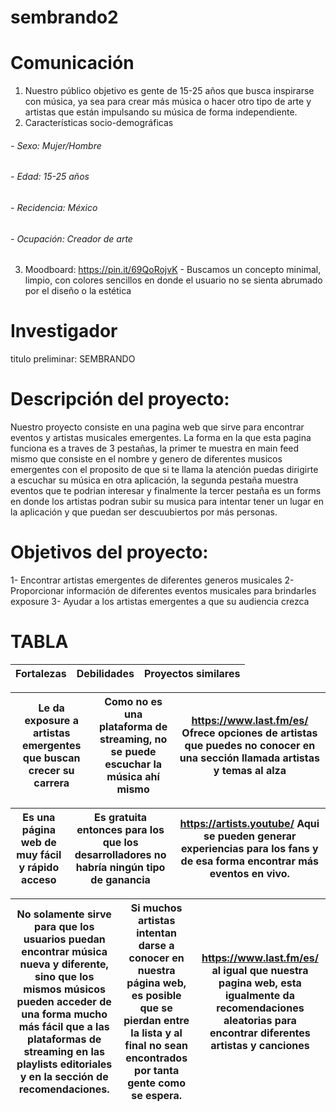 # sembrando2

# Comunicación 
1. Nuestro público objetivo es gente de 15-25 años que busca inspirarse con música, ya sea para crear más música o hacer otro tipo de arte y artistas que están impulsando su música de forma independiente.
2. Características socio-demográficas
###### -   Sexo: Mujer/Hombre
###### -   Edad: 15-25 años
###### -   Recidencia: México
###### -   Ocupación: Creador de arte 

3. Moodboard:
 https://pin.it/69QoRojvK - Buscamos un concepto minimal, limpio, con colores sencillos en donde el usuario no se sienta abrumado por el diseño o la estética




# Investigador 
titulo preliminar: SEMBRANDO

# Descripción del proyecto:
Nuestro proyecto consiste en una pagina web que sirve para encontrar eventos y artistas musicales emergentes. La forma en la que esta pagina funciona es a traves de 3 pestañas, la primer te muestra en main feed mismo que consiste en el nombre y genero de diferentes musicos emergentes con el proposito de que si te llama la atención puedas dirigirte a escuchar su música en otra aplicación, la segunda pestaña muestra eventos que te podrian interesar y finalmente la tercer pestaña es un forms en donde los artistas podran subir su musica para intentar tener un lugar en la aplicación y que puedan ser descuubiertos por más personas.

# Objetivos del proyecto:  
1- Encontrar artistas emergentes de diferentes generos musicales 
2- Proporcionar información de diferentes eventos musicales para brindarles exposure 
3- Ayudar a los artistas emergentes a que su audiencia crezca 

# TABLA

|                      Fortalezas                 |                 Debilidades               |        Proyectos similares     |
|-------------------------------|---------------------------|---------------------|

|  Le da exposure a artistas emergentes que buscan crecer su carrera  | Como no es una plataforma de streaming, no se puede escuchar la música ahí mismo | https://www.last.fm/es/ Ofrece opciones de artistas que puedes no conocer en una sección llamada artistas y temas al alza |
|------------|-------------|---------------------|

| Es una página web de muy fácil y rápido acceso  | Es gratuita entonces para los que los desarrolladores no habría ningún tipo de ganancia | https://artists.youtube/ Aqui se pueden generar experiencias para los fans y de esa forma encontrar más eventos en vivo. |
|------------|-------------|---------------------|

| No solamente sirve para que los usuarios puedan encontrar música nueva y diferente, sino que los mismos músicos pueden acceder de una forma mucho más fácil que a las plataformas de streaming en las playlists editoriales y en la sección de recomendaciones. | Si muchos artistas intentan darse a conocer en nuestra página web, es posible que se pierdan entre la lista y al final no sean encontrados por tanta gente como se espera. | https://www.last.fm/es/ al igual que nuestra pagina web, esta igualmente da recomendaciones aleatorias para encontrar diferentes artistas y canciones |
|------------|-------------|---------------------|


